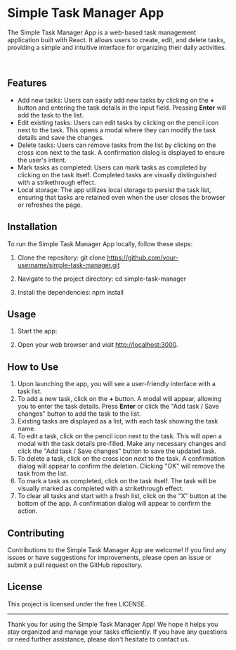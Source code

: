 # Simple Task Manager App

The Simple Task Manager App is a web-based task management application built with React. It allows users to create, edit, and delete tasks, providing a simple and intuitive interface for organizing their daily activities.

![<img src="./src/Assets/planer.png"/>](https://www.linkedin.com/in/alimzhan-islamkulov-109b8b257/)

## Features

- Add new tasks: Users can easily add new tasks by clicking on the **+** button and entering the task details in the input field. Pressing **Enter** will add the task to the list.
- Edit existing tasks: Users can edit tasks by clicking on the pencil icon next to the task. This opens a modal where they can modify the task details and save the changes.
- Delete tasks: Users can remove tasks from the list by clicking on the cross icon next to the task. A confirmation dialog is displayed to ensure the user's intent.
- Mark tasks as completed: Users can mark tasks as completed by clicking on the task itself. Completed tasks are visually distinguished with a strikethrough effect.
- Local storage: The app utilizes local storage to persist the task list, ensuring that tasks are retained even when the user closes the browser or refreshes the page.

## Installation

To run the Simple Task Manager App locally, follow these steps:

1. Clone the repository:
git clone https://github.com/your-username/simple-task-manager.git

2. Navigate to the project directory:
cd simple-task-manager

3. Install the dependencies:
npm install


## Usage

1. Start the app:


2. Open your web browser and visit [http://localhost:3000](http://localhost:3000).

## How to Use

1. Upon launching the app, you will see a user-friendly interface with a task list.
2. To add a new task, click on the **+** button. A modal will appear, allowing you to enter the task details. Press **Enter** or click the "Add task / Save changes" button to add the task to the list.
3. Existing tasks are displayed as a list, with each task showing the task name.
4. To edit a task, click on the pencil icon next to the task. This will open a modal with the task details pre-filled. Make any necessary changes and click the "Add task / Save changes" button to save the updated task.
5. To delete a task, click on the cross icon next to the task. A confirmation dialog will appear to confirm the deletion. Clicking "OK" will remove the task from the list.
6. To mark a task as completed, click on the task itself. The task will be visually marked as completed with a strikethrough effect.
7. To clear all tasks and start with a fresh list, click on the "X" button at the bottom of the app. A confirmation dialog will appear to confirm the action.

## Contributing

Contributions to the Simple Task Manager App are welcome! If you find any issues or have suggestions for improvements, please open an issue or submit a pull request on the GitHub repository.

## License

This project is licensed under the free LICENSE.

---

Thank you for using the Simple Task Manager App! We hope it helps you stay organized and manage your tasks efficiently. If you have any questions or need further assistance, please don't hesitate to contact us.

